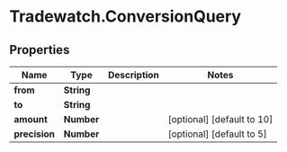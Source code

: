 # Tradewatch.ConversionQuery

## Properties

Name | Type | Description | Notes
------------ | ------------- | ------------- | -------------
**from** | **String** |  | 
**to** | **String** |  | 
**amount** | **Number** |  | [optional] [default to 10]
**precision** | **Number** |  | [optional] [default to 5]


